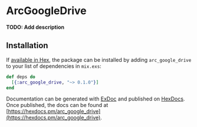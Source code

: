 # ArcGoogleDrive

**TODO: Add description**

## Installation

If [available in Hex](https://hex.pm/docs/publish), the package can be installed
by adding `arc_google_drive` to your list of dependencies in `mix.exs`:

```elixir
def deps do
  [{:arc_google_drive, "~> 0.1.0"}]
end
```

Documentation can be generated with [ExDoc](https://github.com/elixir-lang/ex_doc)
and published on [HexDocs](https://hexdocs.pm). Once published, the docs can
be found at [https://hexdocs.pm/arc_google_drive](https://hexdocs.pm/arc_google_drive).

